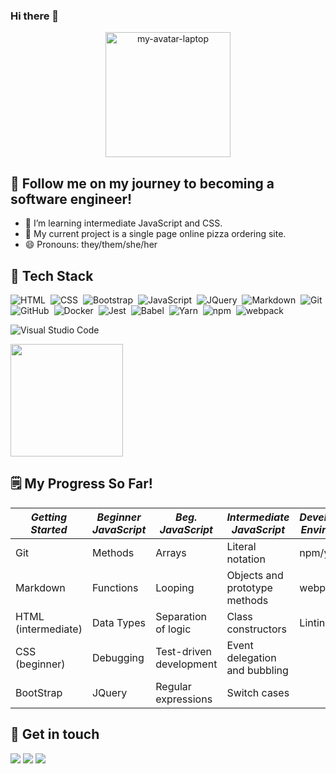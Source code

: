 ### Hi there 👋
<p align="center">
   <img width="200" height="200" alt="my-avatar-laptop" src="https://user-images.githubusercontent.com/80174138/116829403-b8c01580-ab58-11eb-9dc5-c674a0d49cfc.png">

## 📒 Follow me on my journey to becoming a software engineer! 
- 🌱  I’m learning intermediate JavaScript and CSS.
- 🍕  My current project is a single page online pizza ordering site.
- 😄  Pronouns: they/them/she/her

## 🧰 Tech Stack
![HTML](https://img.shields.io/badge/-HTML-05122A?style=flat&logo=HTML5)&nbsp;
![CSS](https://img.shields.io/badge/-CSS-05122A?style=flat&logo=CSS3&logoColor=1572B6)&nbsp;
![Bootstrap](https://img.shields.io/badge/-Bootstrap-05122A?style=flat&logo=bootstrap&logoColor=563D7C)&nbsp;
![JavaScript](https://img.shields.io/badge/-JavaScript-05122A?style=flat&logo=javascript)&nbsp;
![JQuery](https://img.shields.io/badge/-JQuery-05122A?style=flat&logo=jquery)&nbsp;
![Markdown](https://img.shields.io/badge/-Markdown-05122A?style=flat&logo=markdown)&nbsp;
![Git](https://img.shields.io/badge/-Git-05122A?style=flat&logo=git)&nbsp;
![GitHub](https://img.shields.io/badge/-GitHub-05122A?style=flat&logo=github)&nbsp;
![Docker](https://img.shields.io/badge/-Docker-05122A?style=flat&logo=docker)&nbsp;
![Jest](https://img.shields.io/badge/-Jest-05122A?style=flat&logo=jest)&nbsp;
![Babel](https://img.shields.io/badge/-Babel-05122A?style=flat&logo=babel&logoColor=007ACC)&nbsp;
![Yarn](https://img.shields.io/badge/-yarn-05122A?style=flat&logo=yarn&logoColor=007ACC)&nbsp;
![npm](https://img.shields.io/badge/-npm-05122A?style=flat&logo=npm&logoColor=007ACC)&nbsp;
![webpack](https://img.shields.io/badge/-webpack-05122A?style=flat&logo=webpack&logoColor=007ACC)&nbsp;

![Visual Studio Code](https://img.shields.io/badge/-Visual%20Studio%20Code-05122A?style=flat&logo=visual-studio-code&logoColor=007ACC)&nbsp;

<img height="180em" src="https://github-readme-stats-eight-theta.vercel.app/api/top-langs/?username=niccikaufman&layout=compact&langs_count=8&theme=algolia"/>

## 🗒️ My Progress So Far!

|_Getting Started_|_Beginner JavaScript_|_Beg. JavaScript_|_Intermediate JavaScript_|_Development Environment_|
|---|---|---|---|---|
|Git|Methods|Arrays|Literal notation|npm/yarn|
|Markdown|Functions|Looping|Objects and prototype methods|webpack|
|HTML (intermediate)|Data Types|Separation of logic|Class constructors|Linting|
|CSS (beginner)|Debugging|Test-driven development|Event delegation and bubbling|
|BootStrap|JQuery|Regular expressions|Switch cases|

## 🤝 Get in touch
<a href="mailto:niccikaufman@gmail.com"><img src="https://img.shields.io/badge/-niccikaufman@gmail.com-D14836?style=flat&logo=Gmail&logoColor=white"/></a>
<a href="https://www.linkedin.com/in/nicci-kaufman-b12116209/"><img src="https://img.shields.io/badge/-Nicci%20Kaufman-0077B5?style=flat&logo=Linkedin&logoColor=white"/></a>
<a href="https://twitter.com/niccikaufman/"><img src="https://img.shields.io/badge/-@niccikaufman-0077B5?style=flat&logo=Twitter&logoColor=white"/></a>

